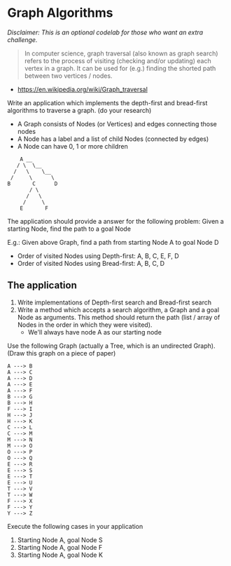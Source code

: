 ﻿# Graph Algorithms

_Disclaimer: This is an optional codelab for those who want an extra challenge._

> In computer science, graph traversal (also known as graph search) refers to the process of visiting (checking and/or updating) each vertex in a graph. It can be used for (e.g.) finding the shorted path between two vertices / nodes.
- https://en.wikipedia.org/wiki/Graph_traversal

Write an application which implements the depth-first and bread-first algorithms to traverse a graph. (do your research)

- A Graph consists of Nodes (or Vertices) and edges connecting those nodes
- A Node has a label and a list of child Nodes (connected by edges)
- A Node can have 0, 1 or more children

```
    A __
   / \  \__
  /   \    \__
 /     \      \
B       C      D
       / \  
      /   \ 
     /     \ 
    E       F 
```

The application should provide a answer for the following problem: Given a starting Node, find the path to a goal Node

E.g.: Given above Graph, find a path from starting Node A to goal Node D
- Order of visited Nodes using Depth-first: A, B, C, E, F, D
- Order of visited Nodes using Bread-first: A, B, C, D 

## The application

1. Write implementations of Depth-first search and Bread-first search
2. Write a method which accepts a search algorithm, a Graph and a goal Node as arguments. 
This method should return the path (list / array of Nodes in the order in which they were visited).
    - We'll always have node A as our starting node

Use the following Graph (actually a Tree, which is an undirected Graph).
(Draw this graph on a piece of paper)

```
A ---> B
A ---> C
A ---> D
A ---> E
A ---> F
B ---> G
B ---> H
F ---> I
H ---> J
H ---> K
C ---> L
C ---> M
M ---> N
M ---> O
O ---> P
O ---> Q
E ---> R
E ---> S
E ---> T
E ---> U
T ---> V
T ---> W
F ---> X
F ---> Y
Y ---> Z
```

Execute the following cases in your application
1. Starting Node A, goal Node S
2. Starting Node A, goal Node F
3. Starting Node A, goal Node K
